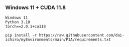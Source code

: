 ### Windows 11 + CUDA 11.8
~~~
Windows 11
Python 3.10
torch==2.0.1+cu118
~~~

~~~
pip install -r https://raw.githubusercontent.com/dai-ichiro/myEnvironments/main/PIA/requirements.txt
~~~
